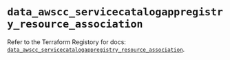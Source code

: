 # `data_awscc_servicecatalogappregistry_resource_association`

Refer to the Terraform Registory for docs: [`data_awscc_servicecatalogappregistry_resource_association`](https://registry.terraform.io/providers/hashicorp/awscc/0.70.0/docs/data-sources/servicecatalogappregistry_resource_association).
